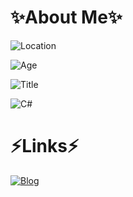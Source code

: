<!--
**sduo/sduo** is a ✨ _special_ ✨ repository because its `README.md` (this file) appears on your GitHub profile.

Here are some ideas to get you started:

- 🔭 I’m currently working on ...
- 🌱 I’m currently learning ...
- 👯 I’m looking to collaborate on ...
- 🤔 I’m looking for help with ...
- 💬 Ask me about ...
- 📫 How to reach me: ...
- 😄 Pronouns: ...
- ⚡ Fun fact: ...
-->
# ✨About Me✨

![Location](https://img.shields.io/badge/Location-CHANGSHA%20%C2%B7%20HUNAN-FE7D37?style=for-the-badge)

![Age](https://img.shields.io/badge/Age-35+-DFB317?style=for-the-badge)

![Title](https://img.shields.io/badge/Title-Software%20Architect%20%C2%B7%2010Y-FF69B4?style=for-the-badge)

![C#](https://img.shields.io/badge/.Net-C%23-8A2BE2?style=for-the-badge)

# ⚡Links⚡

[![Blog](https://img.shields.io/badge/Blog-%E4%B8%B7%E8%96%84%E8%8D%B7%E5%B7%A5%E5%9D%8A%E4%B8%B7-44CC11?style=for-the-badge)](https://www.yuque.com/sduo/blog/)
